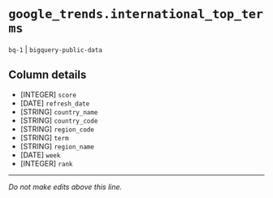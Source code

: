# `google_trends.international_top_terms`
`bq-1` | `bigquery-public-data`

## Column details
* [INTEGER]   `score`
* [DATE]      `refresh_date`
* [STRING]    `country_name`
* [STRING]    `country_code`
* [STRING]    `region_code`
* [STRING]    `term`
* [STRING]    `region_name`
* [DATE]      `week`
* [INTEGER]   `rank`

-------------------------------------------------------------------------------
*Do not make edits above this line.*
